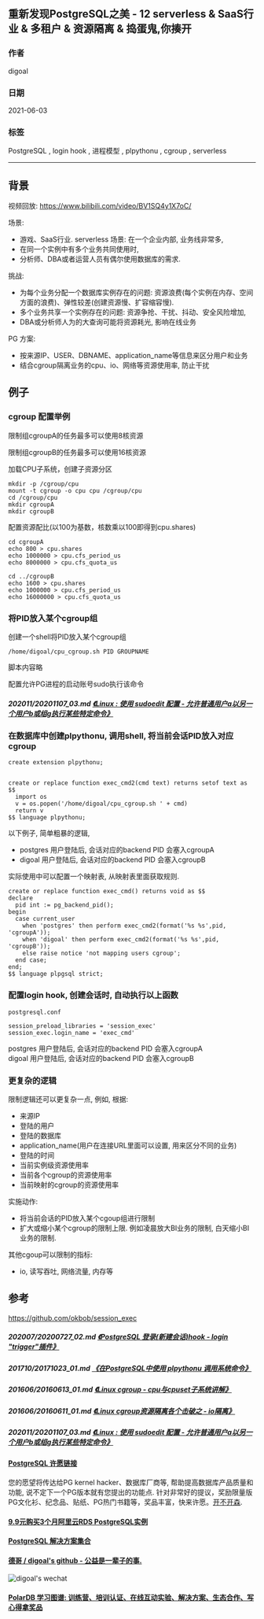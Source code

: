 ## 重新发现PostgreSQL之美 - 12 serverless & SaaS行业 & 多租户 & 资源隔离 & 捣蛋鬼,你揍开
              
### 作者              
digoal              
              
### 日期              
2021-06-03              
              
### 标签              
PostgreSQL , login hook , 进程模型 , plpythonu , cgroup , serverless       
              
----              
              
## 背景       
视频回放: https://www.bilibili.com/video/BV1SQ4y1X7oC/    
  
场景:   
- 游戏、SaaS行业.  serverless 场景: 在一个企业内部, 业务线非常多,     
- 在同一个实例中有多个业务共同使用时,   
- 分析师、DBA或者运营人员有偶尔使用数据库的需求.   
  
挑战:    
- 为每个业务分配一个数据库实例存在的问题: 资源浪费(每个实例在内存、空间方面的浪费)、弹性较差(创建资源慢、扩容缩容慢).  
- 多个业务共享一个实例存在的问题: 资源争抢、干扰、抖动、安全风险增加,   
- DBA或分析师人为的大查询可能将资源耗光, 影响在线业务  
  
PG 方案:  
- 按来源IP、USER、DBNAME、application_name等信息来区分用户和业务     
- 结合cgroup隔离业务的cpu、io、网络等资源使用率, 防止干扰     
  
  
## 例子  
### cgroup 配置举例     
    
限制组cgroupA的任务最多可以使用8核资源        
    
限制组cgroupB的任务最多可以使用16核资源        
        
加载CPU子系统，创建子资源分区      
    
```      
mkdir -p /cgroup/cpu      
mount -t cgroup -o cpu cpu /cgroup/cpu      
cd /cgroup/cpu      
mkdir cgroupA      
mkdir cgroupB      
```      
    
配置资源配比(以100为基数，核数乘以100即得到cpu.shares)      
    
```      
cd cgroupA      
echo 800 > cpu.shares      
echo 1000000 > cpu.cfs_period_us      
echo 8000000 > cpu.cfs_quota_us      
      
cd ../cgroupB      
echo 1600 > cpu.shares      
echo 1000000 > cpu.cfs_period_us      
echo 16000000 > cpu.cfs_quota_us      
```      
  
### 将PID放入某个cgroup组  
创建一个shell将PID放入某个cgroup组  
  
```  
/home/digoal/cpu_cgroup.sh PID GROUPNAME   
```  
  
脚本内容略  
  
  
配置允许PG进程的启动账号sudo执行该命令   
  
##### 202011/20201107_03.md   [《Linux : 使用 sudoedit 配置 - 允许普通用户a以另一个用户b或组g执行某些特定命令》](../202011/20201107_03.md)    
  
### 在数据库中创建plpythonu, 调用shell, 将当前会话PID放入对应cgroup  
  
```  
create extension plpythonu;  
  
  
create or replace function exec_cmd2(cmd text) returns setof text as $$      
  import os        
  v = os.popen('/home/digoal/cpu_cgroup.sh ' + cmd)    
  return v    
$$ language plpythonu;    
```  
  
以下例子, 简单粗暴的逻辑,   
- postgres 用户登陆后, 会话对应的backend PID 会塞入cgroupA  
- digoal 用户登陆后, 会话对应的backend PID 会塞入cgroupB  
  
实际使用中可以配置一个映射表, 从映射表里面获取规则.  
  
  
```  
create or replace function exec_cmd() returns void as $$    
declare  
  pid int := pg_backend_pid();  
begin  
  case current_user   
    when 'postgres' then perform exec_cmd2(format('%s %s',pid, 'cgroupA'));  
    when 'digoal' then perform exec_cmd2(format('%s %s',pid, 'cgroupB'));  
    else raise notice 'not mapping users cgroup';  
  end case;  
end;  
$$ language plpgsql strict;  
```  
  
### 配置login hook, 创建会话时, 自动执行以上函数  
  
```  
postgresql.conf  
  
session_preload_libraries = 'session_exec'  
session_exec.login_name = 'exec_cmd'  
```  
  
postgres 用户登陆后, 会话对应的backend PID 会塞入cgroupA  
digoal 用户登陆后, 会话对应的backend PID 会塞入cgroupB  
  
### 更复杂的逻辑  
限制逻辑还可以更复杂一点, 例如, 根据:     
- 来源IP  
- 登陆的用户  
- 登陆的数据库  
- application_name(用户在连接URL里面可以设置, 用来区分不同的业务)    
- 登陆的时间  
- 当前实例级资源使用率  
- 当前各个cgroup的资源使用率  
- 当前映射的cgroup的资源使用率  
  
实施动作:   
- 将当前会话的PID放入某个cgoup组进行限制   
- 扩大或缩小某个cgroup的限制上限. 例如凌晨放大BI业务的限制, 白天缩小BI业务的限制.    
  
  
其他cgoup可以限制的指标:   
- io, 读写吞吐, 网络流量, 内存等   
    
  
  
## 参考  
https://github.com/okbob/session_exec  
  
  
##### 202007/20200727_02.md   [《PostgreSQL 登录(新建会话)hook - login "trigger"插件》](../202007/20200727_02.md)    
  
##### 201710/20171023_01.md   [《在PostgreSQL中使用 plpythonu 调用系统命令》](../201710/20171023_01.md)    
  
##### 201606/20160613_01.md   [《Linux cgroup - cpu与cpuset子系统讲解》](../201606/20160613_01.md)    
  
##### 201606/20160611_01.md   [《Linux cgroup资源隔离各个击破之 - io隔离》](../201606/20160611_01.md)    
  
##### 202011/20201107_03.md   [《Linux : 使用 sudoedit 配置 - 允许普通用户a以另一个用户b或组g执行某些特定命令》](../202011/20201107_03.md)    
    
  
#### [PostgreSQL 许愿链接](https://github.com/digoal/blog/issues/76 "269ac3d1c492e938c0191101c7238216")
您的愿望将传达给PG kernel hacker、数据库厂商等, 帮助提高数据库产品质量和功能, 说不定下一个PG版本就有您提出的功能点. 针对非常好的提议，奖励限量版PG文化衫、纪念品、贴纸、PG热门书籍等，奖品丰富，快来许愿。[开不开森](https://github.com/digoal/blog/issues/76 "269ac3d1c492e938c0191101c7238216").  
  
  
#### [9.9元购买3个月阿里云RDS PostgreSQL实例](https://www.aliyun.com/database/postgresqlactivity "57258f76c37864c6e6d23383d05714ea")
  
  
#### [PostgreSQL 解决方案集合](https://yq.aliyun.com/topic/118 "40cff096e9ed7122c512b35d8561d9c8")
  
  
#### [德哥 / digoal's github - 公益是一辈子的事.](https://github.com/digoal/blog/blob/master/README.md "22709685feb7cab07d30f30387f0a9ae")
  
  
![digoal's wechat](../pic/digoal_weixin.jpg "f7ad92eeba24523fd47a6e1a0e691b59")
  
  
#### [PolarDB 学习图谱: 训练营、培训认证、在线互动实验、解决方案、生态合作、写心得拿奖品](https://www.aliyun.com/database/openpolardb/activity "8642f60e04ed0c814bf9cb9677976bd4")
  
